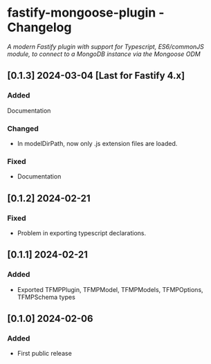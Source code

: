 # fastify-mongoose-plugin - Changelog

_A modern Fastify plugin with support for Typescript, ES6/commonJS module, to connect to a MongoDB instance via the Mongoose ODM_

## [0.1.3] 2024-03-04 [Last for Fastify 4.x]

### Added 

Documentation

### Changed

- In modelDirPath, now only .js extension files are loaded.

### Fixed

- Documentation

## [0.1.2] 2024-02-21

### Fixed

- Problem in exporting typescript declarations.

## [0.1.1] 2024-02-21

### Added

- Exported TFMPPlugin, TFMPModel, TFMPModels, TFMPOptions, TFMPSchema types

## [0.1.0] 2024-02-06

### Added

- First public release